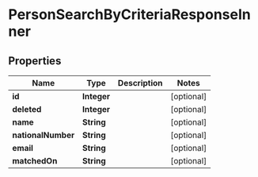 

# PersonSearchByCriteriaResponseInner


## Properties

| Name | Type | Description | Notes |
|------------ | ------------- | ------------- | -------------|
|**id** | **Integer** |  |  [optional] |
|**deleted** | **Integer** |  |  [optional] |
|**name** | **String** |  |  [optional] |
|**nationalNumber** | **String** |  |  [optional] |
|**email** | **String** |  |  [optional] |
|**matchedOn** | **String** |  |  [optional] |



